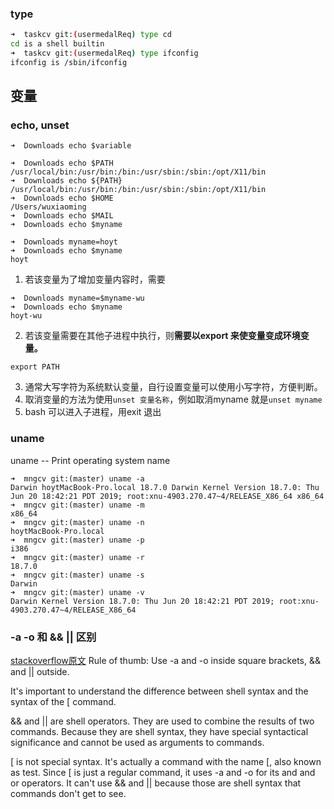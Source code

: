 ### type

```sh
➜  taskcv git:(usermedalReq) type cd
cd is a shell builtin
➜  taskcv git:(usermedalReq) type ifconfig
ifconfig is /sbin/ifconfig
```

## 变量

### echo, unset

```shell
➜  Downloads echo $variable

➜  Downloads echo $PATH
/usr/local/bin:/usr/bin:/bin:/usr/sbin:/sbin:/opt/X11/bin
➜  Downloads echo ${PATH}
/usr/local/bin:/usr/bin:/bin:/usr/sbin:/sbin:/opt/X11/bin
➜  Downloads echo $HOME
/Users/wuxiaoming
➜  Downloads echo $MAIL
➜  Downloads echo $myname

➜  Downloads myname=hoyt
➜  Downloads echo $myname
hoyt

```
1. 若该变量为了增加变量内容时，需要
```shell
➜  Downloads myname=$myname-wu
➜  Downloads echo $myname
hoyt-wu
```
2. 若该变量需要在其他子进程中执行，则**需要以export 来使变量变成环境变量。**
```shell
export PATH
```
3. 通常大写字符为系统默认变量，自行设置变量可以使用小写字符，方便判断。
4. 取消变量的方法为使用`unset 变量名称`，例如取消myname 就是`unset myname`
5. bash 可以进入子进程，用exit 退出

### uname

uname -- Print operating system name

```shell
➜  mngcv git:(master) uname -a
Darwin hoytMacBook-Pro.local 18.7.0 Darwin Kernel Version 18.7.0: Thu Jun 20 18:42:21 PDT 2019; root:xnu-4903.270.47~4/RELEASE_X86_64 x86_64
➜  mngcv git:(master) uname -m
x86_64
➜  mngcv git:(master) uname -n
hoytMacBook-Pro.local
➜  mngcv git:(master) uname -p
i386
➜  mngcv git:(master) uname -r
18.7.0
➜  mngcv git:(master) uname -s
Darwin
➜  mngcv git:(master) uname -v
Darwin Kernel Version 18.7.0: Thu Jun 20 18:42:21 PDT 2019; root:xnu-4903.270.47~4/RELEASE_X86_64
```

### -a -o 和 && || 区别
[stackoverflow原文](https://stackoverflow.com/questions/20449680/boolean-operators-a-o-in-bash)
Rule of thumb: Use -a and -o inside square brackets, && and || outside.

It's important to understand the difference between shell syntax and the syntax of the [ command.

&& and || are shell operators. They are used to combine the results of two commands. Because they are shell syntax, they have special syntactical significance and cannot be used as arguments to commands.

[ is not special syntax. It's actually a command with the name [, also known as test. Since [ is just a regular command, it uses -a and -o for its and and or operators. It can't use && and || because those are shell syntax that commands don't get to see.
